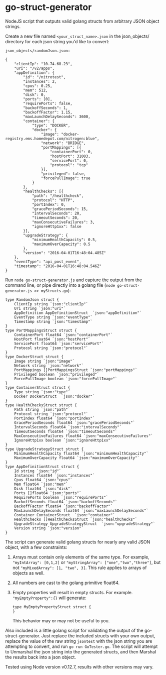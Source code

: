 # go-struct-generator
NodeJS script that outputs valid golang structs from arbitrary JSON object strings.


Create a new file named `<your_struct_name>.json` in the json_objects/ directory for each json string you'd like to convert:

```
json_objects/randomJson.json:

{
    "clientIp": "10.74.68.23",
    "uri": "/v2/apps",
    "appDefinition": {
        "id": "/nitrotest",
        "instances": 2,
        "cpus": 0.25,
        "mem": 512,
        "disk": 0,
        "ports": [0],
        "requirePorts": false,
        "backoffSeconds": 1,
        "backoffFactor": 1.15,
        "maxLaunchDelaySeconds": 3600,
        "container": {
            "type": "DOCKER",
            "docker": {
                "image": "docker-registry.ems.homedepot.com/nitrogen:blue",
                "network": "BRIDGE",
                "portMappings": [{
                    "containerPort": 0,
                    "hostPort": 31003,
                    "servicePort": 0,
                    "protocol": "tcp"
                }],
                "privileged": false,
                "forcePullImage": true
            }
        },
        "healthChecks": [{
            "path": "/healthcheck",
            "protocol": "HTTP",
            "portIndex": 0,
            "gracePeriodSeconds": 15,
            "intervalSeconds": 20,
            "timeoutSeconds": 20,
            "maxConsecutiveFailures": 3,
            "ignoreHttp1xx": false
        }],
        "upgradeStrategy": {
            "minimumHealthCapacity": 0.5,
            "maximumOverCapacity": 0.5
        },
        "version": "2016-04-01T16:48:04.485Z"
    },
    "eventType": "api_post_event",
    "timestamp": "2016-04-01T16:48:04.546Z"
}
```

Run `node go-struct-generator.js` and capture the output from the command line, or pipe directly into a golang file (`node go-struct-generator.js >> myStructs.go`):

```
type RandomJson struct {
	ClientIp string `json:"clientIp"`
	Uri string `json:"uri"`
	AppDefinition AppDefinitionStruct  `json:"appDefinition"`
	EventType string `json:"eventType"`
	Timestamp string `json:"timestamp"`
}
type PortMappingsStruct struct {
	ContainerPort float64 `json:"containerPort"`
	HostPort float64 `json:"hostPort"`
	ServicePort float64 `json:"servicePort"`
	Protocol string `json:"protocol"`
}
type DockerStruct struct {
	Image string `json:"image"`
	Network string `json:"network"`
	PortMappings []PortMappingsStruct `json:"portMappings"`
	Privileged boolean `json:"privileged"`
	ForcePullImage boolean `json:"forcePullImage"`
}
type ContainerStruct struct {
	Type string `json:"type"`
	Docker DockerStruct  `json:"docker"`
}
type HealthChecksStruct struct {
	Path string `json:"path"`
	Protocol string `json:"protocol"`
	PortIndex float64 `json:"portIndex"`
	GracePeriodSeconds float64 `json:"gracePeriodSeconds"`
	IntervalSeconds float64 `json:"intervalSeconds"`
	TimeoutSeconds float64 `json:"timeoutSeconds"`
	MaxConsecutiveFailures float64 `json:"maxConsecutiveFailures"`
	IgnoreHttp1xx boolean `json:"ignoreHttp1xx"`
}
type UpgradeStrategyStruct struct {
	MinimumHealthCapacity float64 `json:"minimumHealthCapacity"`
	MaximumOverCapacity float64 `json:"maximumOverCapacity"`
}
type AppDefinitionStruct struct {
	Id string `json:"id"`
	Instances float64 `json:"instances"`
	Cpus float64 `json:"cpus"`
	Mem float64 `json:"mem"`
	Disk float64 `json:"disk"`
	Ports []float64 `json:"ports"`
	RequirePorts boolean `json:"requirePorts"`
	BackoffSeconds float64 `json:"backoffSeconds"`
	BackoffFactor float64 `json:"backoffFactor"`
	MaxLaunchDelaySeconds float64 `json:"maxLaunchDelaySeconds"`
	Container ContainerStruct  `json:"container"`
	HealthChecks []HealthChecksStruct `json:"healthChecks"`
	UpgradeStrategy UpgradeStrategyStruct  `json:"upgradeStrategy"`
	Version string `json:"version"`
}
```


The script can generate valid golang structs for nearly any valid JSON object, with a few constraints:

1. Arrays must contain only elements of the same type. For example, `"myIntArray": [0,1,2]` or `"myStringArray": ["one","two","three"]`, but not `"myMixedArray": [1, "two", 3]`. This rule applies to arrays of objects as well.

2. All numbers are cast to the golang primitive float64.

3. Empty properties will result in empty structs. For example. `"myEmptyProperty":{}` will generate:
    ```
    type MyEmptyPropertyStruct struct {
    }
    ```
    This behavior may or may not be useful to you.

Also included is a little golang script for validating the output of the go-struct-generator. Just replace the included structs with your own output, replace the value of the raw string `jsontest` with the json string you are attempting to convert, and run `go run GoTester.go`. The script will attempt to Unmarshal the json string into the generated structs, and then Marshal the results back into a json object.  
  

Tested using Node version v0.12.7, results with other versions may vary.